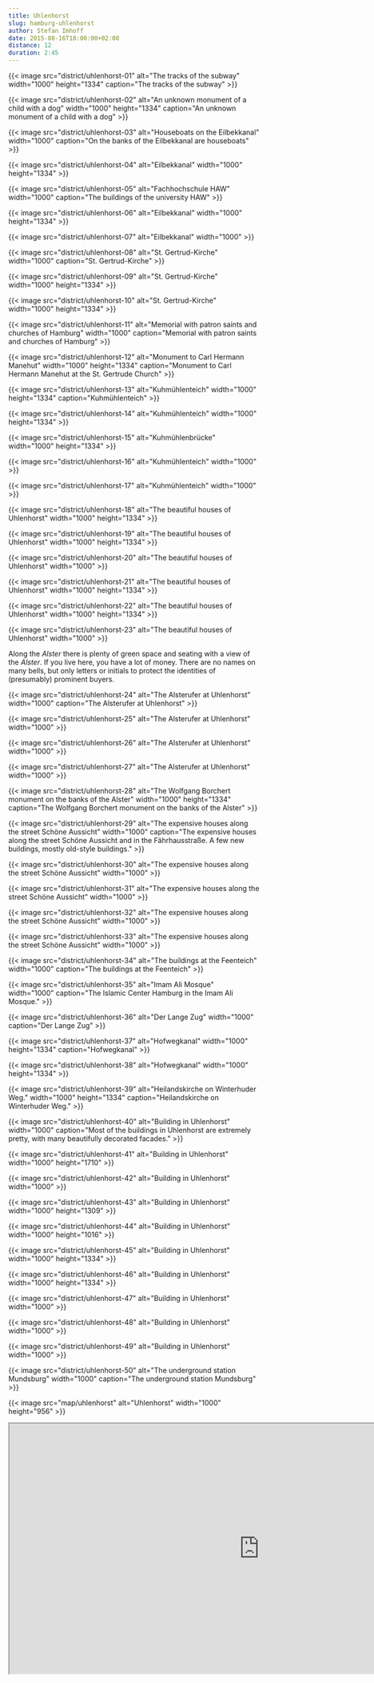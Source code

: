 ```yaml
---
title: Uhlenhorst
slug: hamburg-uhlenhorst
author: Stefan Imhoff
date: 2015-08-16T18:00:00+02:00
distance: 12
duration: 2:45
---
```


{{< image src="district/uhlenhorst-01" alt="The tracks of the subway" width="1000" height="1334" caption="The tracks of the subway" >}}

{{< image src="district/uhlenhorst-02" alt="An unknown monument of a child with a dog" width="1000" height="1334" caption="An unknown monument of a child with a dog" >}}

{{< image src="district/uhlenhorst-03" alt="Houseboats on the Eilbekkanal" width="1000" caption="On the banks of the Eilbekkanal are houseboats" >}}

{{< image src="district/uhlenhorst-04" alt="Eilbekkanal" width="1000" height="1334" >}}

{{< image src="district/uhlenhorst-05" alt="Fachhochschule HAW" width="1000" caption="The buildings of the university HAW" >}}

{{< image src="district/uhlenhorst-06" alt="Eilbekkanal" width="1000" height="1334" >}}

{{< image src="district/uhlenhorst-07" alt="Eilbekkanal" width="1000" >}}

{{< image src="district/uhlenhorst-08" alt="St. Gertrud-Kirche" width="1000" caption="St. Gertrud-Kirche" >}}

{{< image src="district/uhlenhorst-09" alt="St. Gertrud-Kirche" width="1000" height="1334" >}}

{{< image src="district/uhlenhorst-10" alt="St. Gertrud-Kirche" width="1000" height="1334" >}}

{{< image src="district/uhlenhorst-11" alt="Memorial with patron saints and churches of Hamburg" width="1000" caption="Memorial with patron saints and churches of Hamburg" >}}

{{< image src="district/uhlenhorst-12" alt="Monument to Carl Hermann Manehut" width="1000" height="1334" caption="Monument to Carl Hermann Manehut at the St. Gertrude Church" >}}

{{< image src="district/uhlenhorst-13" alt="Kuhmühlenteich" width="1000" height="1334" caption="Kuhmühlenteich" >}}

{{< image src="district/uhlenhorst-14" alt="Kuhmühlenteich" width="1000" height="1334" >}}

{{< image src="district/uhlenhorst-15" alt="Kuhmühlenbrücke" width="1000" height="1334" >}}

{{< image src="district/uhlenhorst-16" alt="Kuhmühlenteich" width="1000" >}}

{{< image src="district/uhlenhorst-17" alt="Kuhmühlenteich" width="1000" >}}

{{< image src="district/uhlenhorst-18" alt="The beautiful houses of Uhlenhorst" width="1000" height="1334" >}}

{{< image src="district/uhlenhorst-19" alt="The beautiful houses of Uhlenhorst" width="1000" height="1334" >}}

{{< image src="district/uhlenhorst-20" alt="The beautiful houses of Uhlenhorst" width="1000" >}}

{{< image src="district/uhlenhorst-21" alt="The beautiful houses of Uhlenhorst" width="1000" height="1334" >}}

{{< image src="district/uhlenhorst-22" alt="The beautiful houses of Uhlenhorst" width="1000" height="1334" >}}

{{< image src="district/uhlenhorst-23" alt="The beautiful houses of Uhlenhorst" width="1000" >}}

Along the _Alster_ there is plenty of green space and seating with a view of the _Alster_. If you live here, you have a lot of money. There are no names on many bells, but only letters or initials to protect the identities of (presumably) prominent buyers.

{{< image src="district/uhlenhorst-24" alt="The Alsterufer at Uhlenhorst" width="1000" caption="The Alsterufer at Uhlenhorst" >}}

{{< image src="district/uhlenhorst-25" alt="The Alsterufer at Uhlenhorst" width="1000" >}}

{{< image src="district/uhlenhorst-26" alt="The Alsterufer at Uhlenhorst" width="1000" >}}

{{< image src="district/uhlenhorst-27" alt="The Alsterufer at Uhlenhorst" width="1000" >}}

{{< image src="district/uhlenhorst-28" alt="The Wolfgang Borchert monument on the banks of the Alster" width="1000" height="1334" caption="The Wolfgang Borchert monument on the banks of the Alster" >}}

{{< image src="district/uhlenhorst-29" alt="The expensive houses along the street Schöne Aussicht" width="1000" caption="The expensive houses along the street Schöne Aussicht and in the Fährhausstraße. A few new buildings, mostly old-style buildings." >}}

{{< image src="district/uhlenhorst-30" alt="The expensive houses along the street Schöne Aussicht" width="1000" >}}

{{< image src="district/uhlenhorst-31" alt="The expensive houses along the street Schöne Aussicht" width="1000" >}}

{{< image src="district/uhlenhorst-32" alt="The expensive houses along the street Schöne Aussicht" width="1000" >}}

{{< image src="district/uhlenhorst-33" alt="The expensive houses along the street Schöne Aussicht" width="1000" >}}

{{< image src="district/uhlenhorst-34" alt="The buildings at the Feenteich" width="1000" caption="The buildings at the Feenteich" >}}

{{< image src="district/uhlenhorst-35" alt="Imam Ali Mosque" width="1000" caption="The Islamic Center Hamburg in the Imam Ali Mosque." >}}

{{< image src="district/uhlenhorst-36" alt="Der Lange Zug" width="1000" caption="Der Lange Zug" >}}

{{< image src="district/uhlenhorst-37" alt="Hofwegkanal" width="1000" height="1334" caption="Hofwegkanal" >}}

{{< image src="district/uhlenhorst-38" alt="Hofwegkanal" width="1000" height="1334" >}}

{{< image src="district/uhlenhorst-39" alt="Heilandskirche on Winterhuder Weg." width="1000" height="1334" caption="Heilandskirche on Winterhuder Weg." >}}

{{< image src="district/uhlenhorst-40" alt="Building in Uhlenhorst" width="1000" caption="Most of the buildings in Uhlenhorst are extremely pretty, with many beautifully decorated facades." >}}

{{< image src="district/uhlenhorst-41" alt="Building in Uhlenhorst" width="1000" height="1710" >}}

{{< image src="district/uhlenhorst-42" alt="Building in Uhlenhorst" width="1000" >}}

{{< image src="district/uhlenhorst-43" alt="Building in Uhlenhorst" width="1000" height="1309" >}}

{{< image src="district/uhlenhorst-44" alt="Building in Uhlenhorst" width="1000" height="1016" >}}

{{< image src="district/uhlenhorst-45" alt="Building in Uhlenhorst" width="1000" height="1334" >}}

{{< image src="district/uhlenhorst-46" alt="Building in Uhlenhorst" width="1000" height="1334" >}}

{{< image src="district/uhlenhorst-47" alt="Building in Uhlenhorst" width="1000" >}}

{{< image src="district/uhlenhorst-48" alt="Building in Uhlenhorst" width="1000" >}}

{{< image src="district/uhlenhorst-49" alt="Building in Uhlenhorst" width="1000" >}}

{{< image src="district/uhlenhorst-50" alt="The underground station Mundsburg" width="1000" caption="The underground station Mundsburg" >}}

{{< image src="map/uhlenhorst" alt="Uhlenhorst" width="1000" height="956" >}}

<iframe class="map" src="https://www.google.com/maps/d/u/0/embed?mid=1L2qKPLoC_tKlOo3ZKlu8iKEvYpU" width="1000" height="500">
</iframe>
